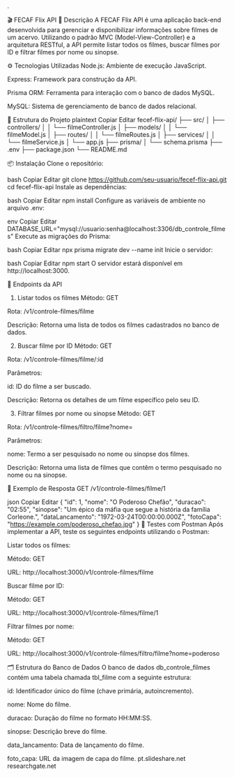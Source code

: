 .

🎬 FECAF Flix API
📖 Descrição
A FECAF Flix API é uma aplicação back-end desenvolvida para gerenciar e disponibilizar informações sobre filmes de um acervo. Utilizando o padrão MVC (Model-View-Controller) e a arquitetura RESTful, a API permite listar todos os filmes, buscar filmes por ID e filtrar filmes por nome ou sinopse.

⚙️ Tecnologias Utilizadas
Node.js: Ambiente de execução JavaScript.

Express: Framework para construção da API.

Prisma ORM: Ferramenta para interação com o banco de dados MySQL.

MySQL: Sistema de gerenciamento de banco de dados relacional.

📁 Estrutura do Projeto
plaintext
Copiar
Editar
fecef-flix-api/
├── src/
│   ├── controllers/
│   │   └── filmeController.js
│   ├── models/
│   │   └── filmeModel.js
│   ├── routes/
│   │   └── filmeRoutes.js
│   ├── services/
│   │   └── filmeService.js
│   └── app.js
├── prisma/
│   └── schema.prisma
├── .env
├── package.json
└── README.md

📦 Instalação
Clone o repositório:

bash
Copiar
Editar
git clone https://github.com/seu-usuario/fecef-flix-api.git
cd fecef-flix-api
Instale as dependências:

bash
Copiar
Editar
npm install
Configure as variáveis de ambiente no arquivo .env:

env
Copiar
Editar
DATABASE_URL="mysql://usuario:senha@localhost:3306/db_controle_filmes"
Execute as migrações do Prisma:

bash
Copiar
Editar
npx prisma migrate dev --name init
Inicie o servidor:

bash
Copiar
Editar
npm start
O servidor estará disponível em http://localhost:3000.


🧪 Endpoints da API
1. Listar todos os filmes
Método: GET

Rota: /v1/controle-filmes/filme

Descrição: Retorna uma lista de todos os filmes cadastrados no banco de dados.

2. Buscar filme por ID
Método: GET

Rota: /v1/controle-filmes/filme/:id

Parâmetros:

id: ID do filme a ser buscado.

Descrição: Retorna os detalhes de um filme específico pelo seu ID.

3. Filtrar filmes por nome ou sinopse
Método: GET

Rota: /v1/controle-filmes/filtro/filme?nome=<termo>

Parâmetros:

nome: Termo a ser pesquisado no nome ou sinopse dos filmes.

Descrição: Retorna uma lista de filmes que contêm o termo pesquisado no nome ou na sinopse.

📸 Exemplo de Resposta
GET /v1/controle-filmes/filme/1

json
Copiar
Editar
{
  "id": 1,
  "nome": "O Poderoso Chefão",
  "duracao": "02:55",
  "sinopse": "Um épico da máfia que segue a história da família Corleone.",
  "dataLancamento": "1972-03-24T00:00:00.000Z",
  "fotoCapa": "https://example.com/poderoso_chefao.jpg"
}
🧪 Testes com Postman
Após implementar a API, teste os seguintes endpoints utilizando o Postman:

Listar todos os filmes:

Método: GET

URL: http://localhost:3000/v1/controle-filmes/filme

Buscar filme por ID:

Método: GET

URL: http://localhost:3000/v1/controle-filmes/filme/1

Filtrar filmes por nome:

Método: GET

URL: http://localhost:3000/v1/controle-filmes/filtro/filme?nome=poderoso




🗂️ Estrutura do Banco de Dados
O banco de dados db_controle_filmes contém uma tabela chamada tbl_filme com a seguinte estrutura:

id: Identificador único do filme (chave primária, autoincremento).

nome: Nome do filme.

duracao: Duração do filme no formato HH:MM:SS.

sinopse: Descrição breve do filme.

data_lancamento: Data de lançamento do filme.

foto_capa: URL da imagem de capa do filme.
pt.slideshare.net
researchgate.net

